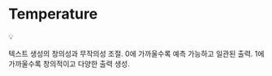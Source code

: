 # Temperature

<aside>
💡

텍스트 생성의 창의성과 무작의성 조절.
0에 가까울수록 예측 가능하고 일관된 출력.
1에 가까울수록 창의적이고 다양한 출력 생성.

</aside>